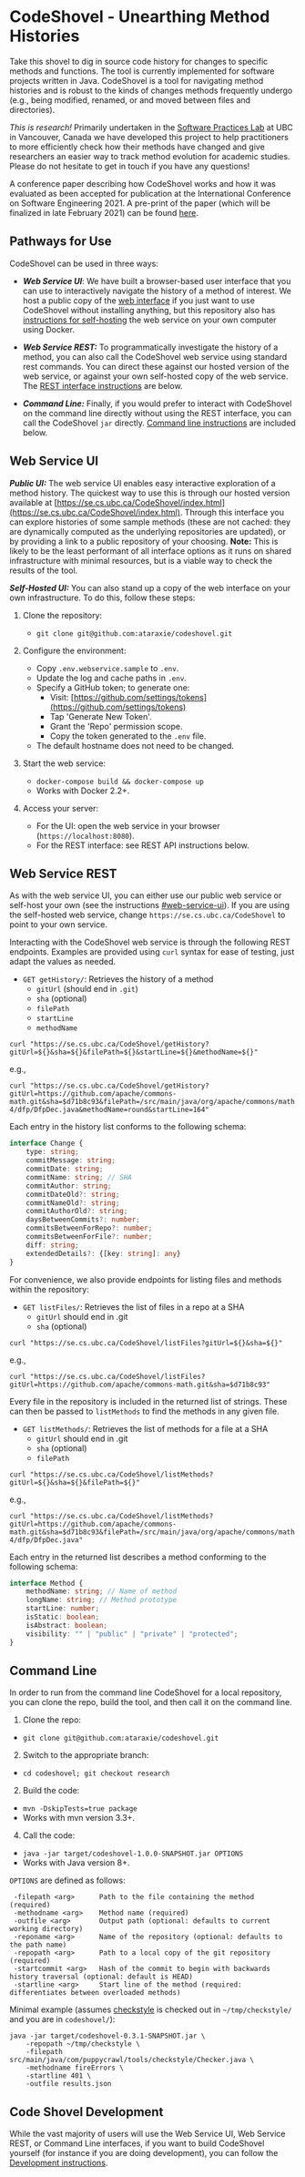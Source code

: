# CodeShovel - Unearthing Method Histories

Take this shovel to dig in source code history for changes to specific methods and functions. The tool is currently implemented for software projects written in Java. CodeShovel is a tool for navigating method histories and is robust to the kinds of changes methods frequently undergo (e.g., being modified, renamed, or and moved between files and directories).

*This is research!* Primarily undertaken in the [Software Practices Lab](https://spl.cs.ubc.ca) at UBC in Vancouver, Canada we have developed this project to help practitioners to more efficiently check how their methods have changed and give researchers an easier way to track method evolution for academic studies. Please do not hesitate to get in touch if you have any questions!

A conference paper describing how CodeShovel works and how it was evaluated as been accepted for publication at the International Conference on Software Engineering 2021. A pre-print of the paper (which will be finalized in late February 2021) can be found [here](doc/ICSE_2021_CodeShovel.pdf).

## Pathways for Use

CodeShovel can be used in three ways:

* ***Web Service UI***: We have built a browser-based user interface that you can use to interactively navigate the history of a method of interest. We host a public copy of the [web interface](https://se.cs.ubc.ca/CodeShovel/index.html) if you just want to use CodeShovel without installing anything, but this repository also has [instructions for self-hosting](#web-service-ui) the web service on your own computer using Docker.

* ***Web Service REST:*** To programmatically investigate the history of a method, you can also call the CodeShovel web service using standard rest commands. You can direct these against our hosted version of the web service, or against your own self-hosted copy of the web service. The [REST interface instructions](#web-service-rest) are below.

* ***Command Line:*** Finally, if you would prefer to interact with CodeShovel on the command line directly without using the REST interface, you can call the CodeShovel `jar` directly. [Command line instructions](#command-line) are included below.

<a name="web-service-ui"></a>
## Web Service UI 

***Public UI:*** The web service UI enables easy interactive exploration of a method history. The quickest way to use this is through our hosted version available at [https://se.cs.ubc.ca/CodeShovel/index.html](https://se.cs.ubc.ca/CodeShovel/index.html). Through this interface you can explore histories of some sample methods (these are not cached: they are dynamically computed as the underlying repositories are updated), or by providing a link to a public repository of your choosing. **Note:** This is likely to be the least performant of all interface options as it runs on shared infrastructure with minimal resources, but is a viable way to check the results of the tool.

***Self-Hosted UI:*** You can also stand up a copy of the web interface on your own infrastructure. To do this, follow these steps:

1. Clone the repository: 
	* `git clone git@github.com:ataraxie/codeshovel.git`
2. Configure the environment:
	* Copy `.env.webservice.sample` to `.env`.
	* Update the log and cache paths in `.env`.
	* Specify a GitHub token; to generate one:
		* Visit: [https://github.com/settings/tokens](https://github.com/settings/tokens)
		* Tap 'Generate New Token'.
		* Grant the 'Repo' permission scope.
		* Copy the token generated to the `.env` file.
	* The default hostname does not need to be changed.

3. Start the web service:
	* `docker-compose build && docker-compose up`
	* Works with Docker 2.2+.
4. Access your server:
	* For the UI: open the web service in your browser (`https://localhost:8080`).
	* For the REST interface: see REST API instructions below.

<a name="web-service-rest"></a>
## Web Service REST 

As with the web service UI, you can either use our public web service or self-host your own (see the instructions [#web-service-ui](above)). If you are using the self-hosted web service, change `https://se.cs.ubc.ca/CodeShovel` to point to your own service.

Interacting with the CodeShovel web service is through the following REST endpoints. Examples are provided using `curl` syntax for ease of testing, just adapt the values as needed.

* `GET getHistory/`: Retrieves the history of a method
    * `gitUrl` (should end in `.git`)
    * `sha` (optional)
    * `filePath`
    * `startLine`
    * `methodName`

```
curl "https://se.cs.ubc.ca/CodeShovel/getHistory?gitUrl=${}&sha=${}&filePath=${}&startLine=${}&methodName=${}"
```

e.g.,

`curl "https://se.cs.ubc.ca/CodeShovel/getHistory?gitUrl=https://github.com/apache/commons-math.git&sha=$d71b8c93&filePath=/src/main/java/org/apache/commons/math4/dfp/DfpDec.java&methodName=round&startLine=164"`

Each entry in the history list conforms to the following schema:

```typescript
interface Change {
    type: string;
    commitMessage: string;
    commitDate: string;
    commitName: string; // SHA
    commitAuthor: string;
    commitDateOld?: string;
    commitNameOld?: string;
    commitAuthorOld?: string;
    daysBetweenCommits?: number;
    commitsBetweenForRepo?: number;
    commitsBetweenForFile?: number;
    diff: string;
    extendedDetails?: {[key: string]: any}
}
```

For convenience, we also provide endpoints for listing files and methods within the repository:

* `GET listFiles/`: Retrieves the list of files in a repo at a SHA
  * `gitUrl` should end in .git
  * `sha` (optional)

```
curl "https://se.cs.ubc.ca/CodeShovel/listFiles?gitUrl=${}&sha=${}"
```

e.g.,

`curl "https://se.cs.ubc.ca/CodeShovel/listFiles?gitUrl=https://github.com/apache/commons-math.git&sha=$d71b8c93"`

Every file in the repository is included in the returned list of strings. These can then be passed to `listMethods` to find the methods in any given file.

* `GET listMethods/`: Retrieves the list of methods for a file at a SHA
    * `gitUrl` should end in .git
    * `sha` (optional)
    * `filePath`

```
curl "https://se.cs.ubc.ca/CodeShovel/listMethods?gitUrl=${}&sha=${}&filePath=${}"
```

e.g., 

`curl "https://se.cs.ubc.ca/CodeShovel/listMethods?gitUrl=https://github.com/apache/commons-math.git&sha=$d71b8c93&filePath=/src/main/java/org/apache/commons/math4/dfp/DfpDec.java"`

Each entry in the returned list describes a method conforming to the following schema:

```typescript
interface Method {
    methodName: string; // Name of method
    longName: string; // Method prototype
    startLine: number;
    isStatic: boolean;
    isAbstract: boolean;
    visibility: "" | "public" | "private" | "protected";
}
```

<a name="command-line"></a>
## Command Line

In order to run from the command line CodeShovel for a local repository, you can clone the repo, build the tool, and then call it on the command line.

1. Clone the repo: 
  * `git clone git@github.com:ataraxie/codeshovel.git`
2. Switch to the appropriate branch: 
  * `cd codeshovel; git checkout research`
2. Build the code: 
  * `mvn -DskipTests=true package`
  * Works with mvn version 3.3+.
4. Call the code: 
  * `java -jar target/codeshovel-1.0.0-SNAPSHOT.jar OPTIONS` 
  * Works with Java version 8+.

`OPTIONS` are defined as follows:

```
 -filepath <arg>      Path to the file containing the method (required) 
 -methodname <arg>    Method name (required)
 -outfile <arg>       Output path (optional: defaults to current working directory)
 -reponame <arg>      Name of the repository (optional: defaults to the path name) 
 -repopath <arg>      Path to a local copy of the git repository (required)
 -startcommit <arg>   Hash of the commit to begin with backwards history traversal (optional: default is HEAD) 
 -startline <arg>     Start line of the method (required: differentiates between overloaded methods)

```

Minimal example (assumes [checkstyle](https://github.com/checkstyle/checkstyle) is checked out in `~/tmp/checkstyle/` and you are in `codeshovel/`):

```
java -jar target/codeshovel-0.3.1-SNAPSHOT.jar \
	-repopath ~/tmp/checkstyle \
	-filepath src/main/java/com/puppycrawl/tools/checkstyle/Checker.java \
	-methodname fireErrors \
	-startline 401 \ 
	-outfile results.json
```

<!--
Seems to duplicate content above in the REST API section.
## Output file format

If you are using the Web Service UI, the result will be rendered for you automatically. But if you are using the REST or Command Line interfaces results will be returned as JSON so you can process them according to you needs. Each run of CodeShovel will print result summaries to your console and will also produce a result file. Result files are in JSON and are structured as follows:

```
{
  // Origin of the request. In our case this will always be "codeshovel"
  "origin": "codeshovel",
  // Name of the repository
  "repositoryName": "checkstyle",
  // Full path to the repository
  "repositoryPath": "~/dev/codeshovel/repos/checkstyle/.git",
  // Start commit hash
  "startCommitName": "119fd4fb33bef9f5c66fc950396669af842c21a3",
  // File name of the source file
  "sourceFileName": "Checker.java",
  // Name of the method/function in play
  "functionName": "fireErrors",
  // ID for the method/function in play
  "functionId": "fireErrors___fileName-String__errors-SortedSet__LocalizedMessage__",
  // Path of the source file containing the method in play
  "sourceFilePath": "src/main/java/com/puppycrawl/tools/checkstyle/Checker.java",
  // Start line of the method/function
  "functionStartLine": 384,
  // End line of the method/function
  "functionEndLine": 399,
  // List of commit hashes that changed the function/method
  "changeHistory": [ ... ],
  // Short description with the type of change for each commit that changed the function/method
  "changeHistoryShort": { },
  // Detailed report for each commit that changed the method
  "changeHistoryDetails": { }
}
```

The `changeHistoryDetails` array contains an object for each commit that changed the method in this format:

```
{
  // The keys in the object are the hashes of the commits that changed the method/function
  "COMMIT_HASH": {
    // Type of the change
    "type": "Ybodychange",
    // Commit message
    "commitMessage": "Issue #3254: UT to verify all property types and values in XDocs",
    // Commit date
    "commitDate": 1515029424000,
    // Commit hash
    "commitName": "327c0bc843612486ab4ded32a2f01038e1271fd0", 
    // Commit author name
    "commitAuthor": "rnveach", 
    // Commit date of the parent/previous commit
    "commitDateOld": 1514928265000, 
    // Commit name of the parent/previous commit
    "commitNameOld": "dabb75d43c7e02317565dde4c5e60f380d3b16b8", 
    // Author of the parent/previous commit
    "commitAuthorOld": "Roman Ivanov", 
    // Number of days between this commit and the parent/previous commit
    "daysBetweenCommits": 1.17, 
    // How many commits happened in the whole repo between these two?
    "commitsBetweenForRepo": 4, 
    // How many commits happened in the whole file between these two?
    "commitsBetweenForFile": 1, 
    // Full diff of the method:
    "diff": "@@ -1,16 +1,16 @@[GIT DIFF CODE],
    // In some cases, there are more details for the change 
    // (e.g. source file and target file for a method move operation
    "extendedDetails": {}
  }
}
```
-->

## Code Shovel Development

While the vast majority of users will use the Web Service UI, Web Service REST, or Command Line interfaces, if you want to build CodeShovel yourself (for instance if you are doing development), you can follow the [Development instructions](doc/DEVELOPMENT.md).

